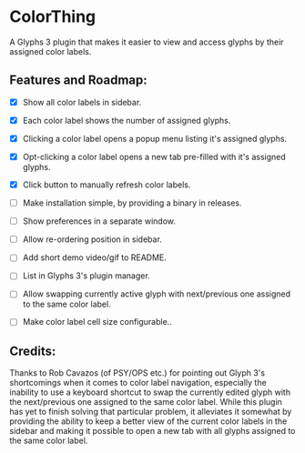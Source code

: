 # ColorThing

A Glyphs 3 plugin that makes it easier to view and
access glyphs by their assigned color labels.

## Features and Roadmap:

- [x] Show all color labels in sidebar.
- [x] Each color label shows the number of assigned glyphs.
- [x] Clicking a color label opens a popup menu listing it's assigned glyphs.
- [x] Opt-clicking a color label opens a new tab pre-filled with it's assigned glyphs.
- [x] Click button to manually refresh color labels.
- [ ] Make installation simple, by providing a binary in releases.
- [ ] Show preferences in a separate window.
- [ ] Allow re-ordering position in sidebar.
- [ ] Add short demo video/gif to README.
- [ ] List in Glyphs 3's plugin manager.
- [ ] Allow swapping currently active glyph with next/previous one assigned to the same color label.
- [ ] Make color label cell size configurable..


## Credits:

Thanks to Rob Cavazos (of PSY/OPS etc.) for
pointing out Glyph 3's shortcomings when it
comes to color label navigation, especially the
inability to use a keyboard shortcut to swap the
currently edited glyph with the next/previous
one assigned to the same color label. While
this plugin has yet to finish solving that particular
problem, it alleviates it somewhat by providing
the ability to keep a better view of the current
color labels in the sidebar and making it possible
to open a new tab with all glyphs assigned to the
same color label.
